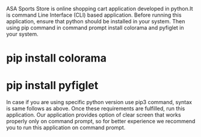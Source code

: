 ASA Sports Store is online shopping cart application developed in python.It is command Line Interface (CLI) based application.
Before running this application, ensure that python should be installed in your system.
Then using pip command in command prompt install colorama and pyfiglet in your system.
# pip install colorama
# pip install pyfiglet
In case if you are using specific python version use pip3 command, syntax is same follows as above.
Once these requirements are fulfilled, run this application.
Our application provides option of clear screen that works properly only on command prompt, so for better experience we recommend you to run this application on command prompt.